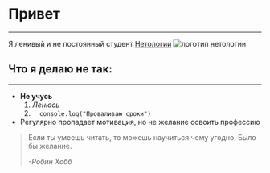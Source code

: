  # Привет #

 -----------

 Я ленивый и не постоянный студент [Нетологии](https://netology.ru/)
 ![логотип нетологии](https://netology.ru/images/netology_share.png)

 ## Что я делаю не так: ##
 
 ---------------------

 * **Не учусь**
    1. *Ленюсь*
    2. ```  console.log("Проваливаю сроки")```
 * Регулярно пропадает мотивация, но не желание освоить профессию   
 
 > Если ты умеешь читать, то можешь научиться чему угодно. Было бы желание. 
 >
 > *-Робин Хобб*
 